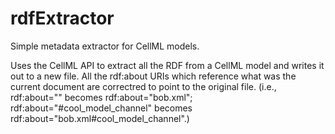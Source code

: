 rdfExtractor
============

Simple metadata extractor for CellML models.

Uses the CellML API to extract all the RDF from a CellML model and writes it out to a new file. All the rdf:about URIs which reference what was the current document are correctred to point to the original file. (i.e., rdf:about="" becomes rdf:about="bob.xml"; rdf:about="#cool_model_channel" becomes rdf:about="bob.xml#cool_model_channel".)

